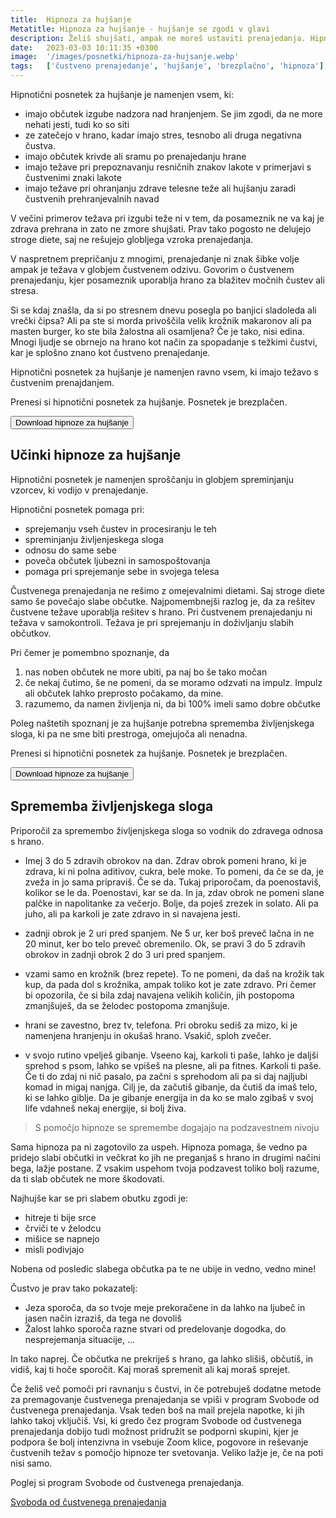 ```yaml
---
title:  Hipnoza za hujšanje
Metatitle: Hipnoza za hujšanje - hujšanje se zgodi v glavi
description: Želiš shujšati, ampak ne moreš ustaviti prenajedanja. Hipnoza za hujšanje ti lahko pomaga spremeniti vzorce v podzavesti. Hujšanje se zgodi v glavi in nadaljuje v telesu.
date:   2023-03-03 10:11:35 +0300
image:  '/images/posnetki/hipnoza-za-hujsanje.webp'
tags:   ['čustveno prenajedanje', 'hujšanje', 'brezplačno', 'hipnoza']
---
```



Hipnotični posnetek za hujšanje je namenjen vsem, ki:

- imajo občutek izgube nadzora nad hranjenjem. Se jim zgodi, da ne more nehati jesti, tudi ko so siti
- ze zatečejo v hrano, kadar imajo stres, tesnobo ali druga negativna čustva. 
- imajo občutek krivde ali sramu po prenajedanju hrane
- imajo težave pri prepoznavanju resničnih znakov lakote v primerjavi s čustvenimi znaki lakote
- imajo težave pri ohranjanju zdrave telesne teže ali hujšanju zaradi čustvenih prehranjevalnih navad


V večini primerov težava pri izgubi teže ni v tem, da posameznik ne va kaj je zdrava prehrana in zato ne zmore shujšati.
Prav tako pogosto ne delujejo stroge diete, saj ne rešujejo globljega vzroka prenajedanja.

V naspretnem prepričanju z mnogimi, prenajedanje ni znak šibke volje ampak je težava v globjem čustvenem odzivu. Govorim o čustvenem prenajedanju, kjer posameznik uporablja hrano za blažitev močnih čustev ali stresa.

Si se kdaj znašla, da si po stresnem dnevu posegla po banjici sladoleda ali vrečki čipsa? Ali pa ste si morda privoščila velik krožnik makaronov ali pa masten burger, ko ste bila žalostna ali osamljena? Če je tako, nisi edina. Mnogi ljudje se obrnejo na hrano kot način za spopadanje s težkimi čustvi, kar je splošno znano kot čustveno prenajedanje.

Hipnotični posnetek za hujšanje je namenjen ravno vsem, ki imajo težavo s čustvenim prenajdanjem.

<div class="article_button">
<p>Prenesi si hipnotični posnetek za hujšanje. Posnetek je brezplačen.</p>
    <form class="form" action="https://preview.mailerlite.io/preview/14994/forms/81618837436368178" method="GET" target="_blank">
        <button class="button button--middle" type="submit">Download hipnoze za hujšanje<i class="ion ion-ios-paper-plane"></i></button>
    </form>
</div>


## Učinki hipnoze za hujšanje

Hipnotični posnetek je namenjen sproščanju in globjem spreminjanju vzorcev, ki vodijo v prenajedanje.

Hipnotični posnetek pomaga pri:
- sprejemanju vseh čustev in procesiranju le teh
- spreminjanju življenjeskega sloga
- odnosu do same sebe
- poveča občutek ljubezni in samospoštovanja
- pomaga pri sprejemanje sebe in svojega telesa

Čustvenega prenajedanja ne rešimo z omejevalnimi dietami. Saj stroge diete samo še povečajo slabe občutke. Najpomembnejši razlog je, da za rešitev čustvene težave uporablja rešitev s hrano. Pri čustvenem prenajedanju ni težava v samokontroli. Težava je pri sprejemanju in doživljanju slabih občutkov.

Pri čemer je pomembno spoznanje, da
1. nas noben občutek ne more ubiti, pa naj bo še tako močan
2. če nekaj čutimo, še ne pomeni, da se moramo odzvati na impulz. Impulz ali občutek lahko preprosto počakamo, da mine.
3. razumemo, da namen življenja ni, da bi 100% imeli samo dobre občutke


Poleg naštetih spoznanj je za hujšanje potrebna sprememba življenjskega sloga, ki pa ne sme biti prestroga, omejujoča ali nenadna. 

<div class="article_button">
<p>Prenesi si hipnotični posnetek za hujšanje. Posnetek je brezplačen.</p>
    <form class="form" action="https://preview.mailerlite.io/preview/14994/forms/81618837436368178" method="GET" target="_blank">
        <button class="button button--middle" type="submit">Download hipnoze za hujšanje<i class="ion ion-ios-paper-plane"></i></button>
    </form>
</div>

## Sprememba življenjskega sloga

Priporočil za spremembo življenjskega sloga so vodnik do zdravega odnosa s hrano. 


- Imej 3 do 5 zdravih obrokov na dan. Zdrav obrok pomeni hrano, ki je zdrava, ki ni polna aditivov, cukra, bele moke. To pomeni, da če se da, je zveža in jo sama pripraviš. Če se da. Tukaj priporočam, da poenostaviš, kolikor se le da. Poenostavi, kar se da. In ja, zdav obrok ne pomeni slane palčke in napolitanke za večerjo. Bolje, da poješ zrezek in solato. Ali pa juho, ali pa karkoli je zate zdravo in si navajena jesti.

- zadnji obrok je 2 uri pred spanjem. Ne 5 ur, ker boš preveč lačna in ne 20 minut, ker bo telo preveč obremenilo. Ok, se pravi 3 do 5 zdravih obrokov in zadnji obrok 2 do 3 uri pred spanjem.

- vzami samo en krožnik (brez repete). To ne pomeni, da daš na krožik tak kup, da pada dol s krožnika, ampak toliko kot je zate zdravo. Pri čemer bi opozorila, če si bila zdaj navajena velikih količin, jih postopoma zmanjšuješ, da se želodec postopoma zmanjšuje. 

- hrani se zavestno,  brez tv, telefona. Pri obroku sediš za mizo, ki je namenjena hranjenju in okušaš hrano.  Vsakič, sploh zvečer.

- v svojo rutino vpelješ gibanje. Vseeno kaj, karkoli ti paše, lahko je daljši sprehod s psom, lahko se vpišeš na plesne, ali pa fitnes. Karkoli ti paše. Če ti do zdaj ni nič pasalo, pa začni s sprehodom ali pa si daj najljubi komad in migaj nanjga. Cilj je, da začutiš gibanje, da čutiš da imaš telo, ki se lahko giblje. Da je gibanje energija in da ko se malo zgibaš v svoj life vdahneš nekaj energije, si bolj živa.



> S pomočjo hipnoze se spremembe dogajajo na podzavestnem nivoju

Sama hipnoza pa ni zagotovilo za uspeh. Hipnoza pomaga, še vedno pa pridejo slabi občutki in večkrat ko jih ne preganjaš s hrano in drugimi načini bega, lažje postane. Z vsakim uspehom tvoja podzavest toliko bolj razume, da ti slab občutek ne more škodovati.

Najhujše kar se pri slabem obutku zgodi je:
- hitreje ti bije srce
- črviči te v želodcu
- mišice se napnejo
- misli podivjajo

Nobena od posledic slabega občutka pa te ne ubije in vedno, vedno mine! 

Čustvo je prav tako pokazatelj:
- Jeza sporoča, da so tvoje meje prekoračene in da lahko na ljubeč in jasen način izraziš, da tega ne dovoliš
- Žalost lahko sporoča razne stvari od predelovanje dogodka, do nesprejemanja situacije, ...

In tako naprej. Če občutka ne prekriješ s hrano, ga lahko slišiš, občutiš, in vidiš, kaj ti hoče sporočit. Kaj moraš spremenit ali kaj moraš sprejet.

Če želiš več pomoči pri ravnanju s čustvi, in če potrebuješ dodatne metode za premagovanje čustvenega prenajedanja se vpiši v program Svobode od čustvenega prenajedanja. Vsak teden boš na mail prejela napotke, ki jih lahko takoj vključiš. Vsi, ki gredo čez program Svobode od čustvenega prenajedanja dobijo tudi možnost pridružit se podporni skupini, kjer je podpora še bolj intenzivna in vsebuje Zoom klice, pogovore in reševanje čustvenih težav s pomočjo hipnoze ter svetovanja. Veliko lažje je, če na poti nisi samo.


<div class="article_button">
    <p>Poglej si program Svobode od čustvenega prenajedanja.</p>
    <a href="/svoboda-od-custvenega-prenajedanja/" class="button button--middle" type="submit">Svoboda od čustvenega prenajedanja<i class="ion ion-ios-paper-plane"></i></a>
</div>




